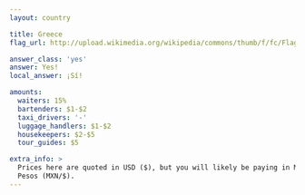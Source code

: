 ```yaml
---
layout: country

title: Greece
flag_url: http://upload.wikimedia.org/wikipedia/commons/thumb/f/fc/Flag_of_Mexico.svg/840px-Flag_of_Mexico.svg.png

answer_class: 'yes'
answer: Yes!
local_answer: ¡Sí!

amounts:
  waiters: 15%
  bartenders: $1-$2
  taxi_drivers: '-'
  luggage_handlers: $1-$2
  housekeepers: $2-$5
  tour_guides: $5

extra_info: >
  Prices here are quoted in USD ($), but you will likely be paying in Mexican
  Pesos (MXN/$).
---
```

